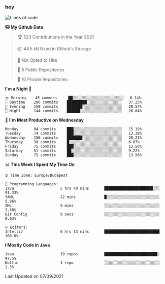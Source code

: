 ### hey

<!--START_SECTION:waka-->
![Lines of code](https://img.shields.io/badge/From%20Hello%20World%20I%27ve%20Written-68293%20lines%20of%20code-blue)

**🐱 My Github Data** 

> 🏆 523 Contributions in the Year 2021
 > 
> 📦 44.5 kB Used in Github's Storage 
 > 
> 🚫 Not Opted to Hire
 > 
> 📜 5 Public Repositories 
 > 
> 🔑 16 Private Repositories  
 > 
**I'm a Night 🦉** 

```text
🌞 Morning    45 commits     ██░░░░░░░░░░░░░░░░░░░░░░░   8.14% 
🌆 Daytime    206 commits    █████████░░░░░░░░░░░░░░░░   37.25% 
🌃 Evening    158 commits    ███████░░░░░░░░░░░░░░░░░░   28.57% 
🌙 Night      144 commits    ██████░░░░░░░░░░░░░░░░░░░   26.04%

```
📅 **I'm Most Productive on Wednesday** 

```text
Monday       84 commits     ███░░░░░░░░░░░░░░░░░░░░░░   15.19% 
Tuesday      74 commits     ███░░░░░░░░░░░░░░░░░░░░░░   13.38% 
Wednesday    156 commits    ███████░░░░░░░░░░░░░░░░░░   28.21% 
Thursday     38 commits     █░░░░░░░░░░░░░░░░░░░░░░░░   6.87% 
Friday       75 commits     ███░░░░░░░░░░░░░░░░░░░░░░   13.56% 
Saturday     51 commits     ██░░░░░░░░░░░░░░░░░░░░░░░   9.22% 
Sunday       75 commits     ███░░░░░░░░░░░░░░░░░░░░░░   13.56%

```


📊 **This Week I Spent My Time On** 

```text
⌚︎ Time Zone: Europe/Budapest

💬 Programming Languages: 
Java                     5 hrs 40 mins       ██████████████████████░░░   91.33% 
YAML                     22 mins             █░░░░░░░░░░░░░░░░░░░░░░░░   5.96% 
XML                      9 mins              ░░░░░░░░░░░░░░░░░░░░░░░░░   2.68% 
Git Config               0 secs              ░░░░░░░░░░░░░░░░░░░░░░░░░   0.03%

🔥 Editors: 
IntelliJ                 6 hrs 13 mins       █████████████████████████   100.0%

```

**I Mostly Code in Java** 

```text
Java                     39 repos            ████████████████████████░   97.5% 
Kotlin                   1 repo              ░░░░░░░░░░░░░░░░░░░░░░░░░   2.5%

```



 Last Updated on 07/09/2021
<!--END_SECTION:waka-->
